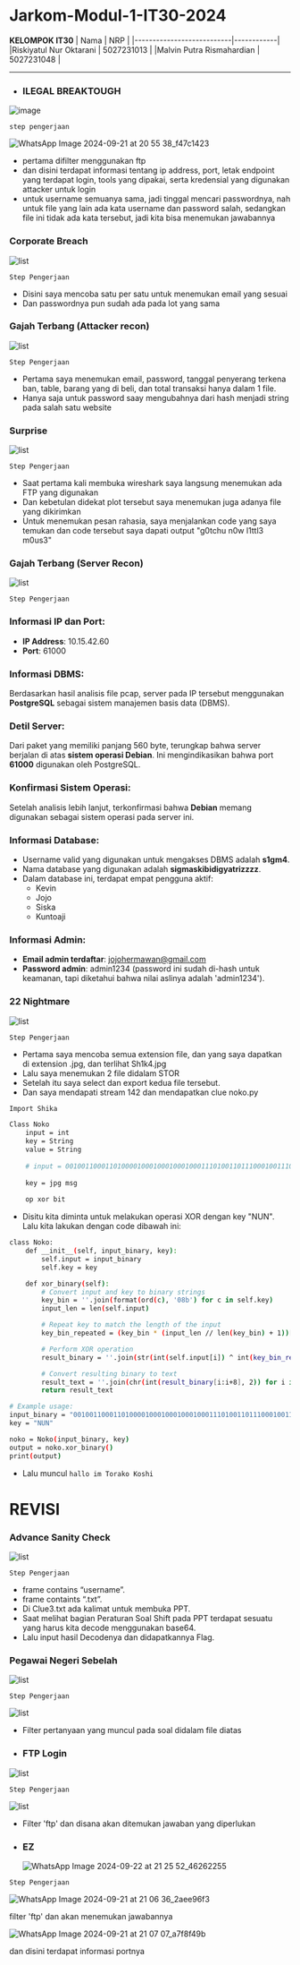 # Jarkom-Modul-1-IT30-2024

**KELOMPOK IT30**
| Nama | NRP |
|---------------------------|------------|
|Riskiyatul Nur Oktarani | 5027231013 |
|Malvin Putra Rismahardian | 5027231048 |

<hr>

- ### ILEGAL BREAKTOUGH

![image](https://github.com/user-attachments/assets/5de190d0-a90d-4086-a797-9d4f9789680c)

`step pengerjaan`

![WhatsApp Image 2024-09-21 at 20 55 38_f47c1423](https://github.com/user-attachments/assets/79978061-6fc2-4a9e-bd74-14437e40ae25)

- pertama difilter menggunakan ftp
- dan disini terdapat informasi tentang ip address, port, letak endpoint yang terdapat login, tools yang dipakai, serta kredensial yang digunakan attacker untuk login
- untuk username semuanya sama, jadi tinggal mencari passwordnya, nah untuk file yang lain ada kata username dan password salah, sedangkan file ini tidak ada kata tersebut, jadi kita bisa menemukan jawabannya


### Corporate Breach

![list](https://cdn.discordapp.com/attachments/1286025745948475413/1286025793440452681/aa7c9576-e2f8-453c-95a1-6e7fd68c2cf2.png?ex=66ec685a&is=66eb16da&hm=2442887c9a09044efd042441d3341ee18b2bc62b72b55038786019cc75b55948&)


`Step Pengerjaan`

- Disini saya mencoba satu per satu untuk menemukan email yang sesuai
- Dan passwordnya pun sudah ada pada lot yang sama

### Gajah Terbang (Attacker recon)

![list](https://cdn.discordapp.com/attachments/1286025745948475413/1286036782932168716/image.png?ex=66ec7296&is=66eb2116&hm=cee22ff821008dc645b8efa7db82cefe0afa500092944914b81abba93cb92ad1&)


`Step Pengerjaan`

- Pertama saya menemukan email, password, tanggal penyerang terkena ban, table, barang yang di beli, dan total transaksi hanya dalam 1 file.
- Hanya saja untuk password saay mengubahnya dari hash menjadi string pada salah satu website

### Surprise

![list](https://cdn.discordapp.com/attachments/1286025745948475413/1286027506503385230/image.png?ex=66ec69f2&is=66eb1872&hm=e5bd6bb40dc0b90c9ad64df9444e06aa343c4f7bf4e379dc10cee477af4353ce&)


`Step Pengerjaan`

- Saat pertama kali membuka wireshark saya langsung menemukan ada FTP yang digunakan
- Dan kebetulan didekat plot tersebut saya menemukan juga adanya file yang dikirimkan
- Untuk menemukan pesan rahasia, saya menjalankan code yang saya temukan dan code tersebut saya dapati output "g0tchu n0w l1ttl3 m0us3" 

### Gajah Terbang (Server Recon)

![list](https://cdn.discordapp.com/attachments/1286025745948475413/1286028816753627146/image.png?ex=66ec6b2b&is=66eb19ab&hm=7b51a45d5267e07bca88270c1da89e37f27e4382dee6036303371b694d7e8f27&)

`Step Pengerjaan`

### Informasi IP dan Port:
- **IP Address**: 10.15.42.60
- **Port**: 61000

### Informasi DBMS:
Berdasarkan hasil analisis file pcap, server pada IP tersebut menggunakan **PostgreSQL** sebagai sistem manajemen basis data (DBMS).

### Detil Server:
Dari paket yang memiliki panjang 560 byte, terungkap bahwa server berjalan di atas **sistem operasi Debian**. Ini mengindikasikan bahwa port **61000** digunakan oleh PostgreSQL.

### Konfirmasi Sistem Operasi:
Setelah analisis lebih lanjut, terkonfirmasi bahwa **Debian** memang digunakan sebagai sistem operasi pada server ini.

### Informasi Database:
- Username valid yang digunakan untuk mengakses DBMS adalah **s1gm4**.
- Nama database yang digunakan adalah **sigmaskibidigyatrizzzz**.
- Dalam database ini, terdapat empat pengguna aktif:
  - Kevin
  - Jojo
  - Siska
  - Kuntoaji

### Informasi Admin:
- **Email admin terdaftar**: jojohermawan@gmail.com
- **Password admin**: admin1234 (password ini sudah di-hash untuk keamanan, tapi diketahui bahwa nilai aslinya adalah 'admin1234'). 


### 22 Nightmare

![list](https://cdn.discordapp.com/attachments/1286025745948475413/1286030587743703071/image.png?ex=66ec6cd1&is=66eb1b51&hm=0aa1655e41ea2bad0471207176d1c7231d891e7a1c5c38016b565287c9caba53&)

`Step Pengerjaan`

- Pertama saya mencoba semua extension file, dan yang saya dapatkan di extension .jpg, dan terlihat Sh1k4.jpg
- Lalu saya menemukan 2 file didalam STOR
- Setelah itu saya select dan export kedua file tersebut.
- Dan saya mendapati stream 142 dan mendapatkan clue noko.py

```bash
Import Shika

Class Noko
    input = int
    key = String
    value = String
    
    # input = 001001100011010000100010001000100011101001101110001001110011100001101110000110100011101000111100001011110011111000100001011011100001111000100001001111010011110100100111
    
    key = jpg msg
    
    op xor bit
```

- Disitu kita diminta untuk melakukan operasi XOR dengan key "NUN". Lalu kita lakukan dengan code dibawah ini:

```bash
class Noko:
    def __init__(self, input_binary, key):
        self.input = input_binary
        self.key = key

    def xor_binary(self):
        # Convert input and key to binary strings
        key_bin = ''.join(format(ord(c), '08b') for c in self.key)
        input_len = len(self.input)

        # Repeat key to match the length of the input
        key_bin_repeated = (key_bin * (input_len // len(key_bin) + 1))[:input_len]

        # Perform XOR operation
        result_binary = ''.join(str(int(self.input[i]) ^ int(key_bin_repeated[i])) for i in range(input_len))

        # Convert resulting binary to text
        result_text = ''.join(chr(int(result_binary[i:i+8], 2)) for i in range(0, len(result_binary), 8))
        return result_text

# Example usage:
input_binary = "001001100011010000100010001000100011101001101110001001110011100001101110000110100011101000111100001011110011111000100001011011100001111000100001001111010011110100100111"
key = "NUN"

noko = Noko(input_binary, key)
output = noko.xor_binary()
print(output)

```
- Lalu muncul `hallo im Torako Koshi`

# REVISI

### Advance Sanity Check

![list](https://cdn.discordapp.com/attachments/1286025745948475413/1287412500853428384/Screenshot_2024-09-21_232120.png?ex=66f173d3&is=66f02253&hm=62a9f3993f804241bfc363080969d86044f41c5358afd1a8b03121ac3976b507&)

`Step Pengerjaan`

- frame contains “username”.
- frame containts “.txt”.
- Di Clue3.txt ada kalimat untuk membuka PPT.
- Saat melihat bagian Peraturan Soal Shift pada PPT terdapat sesuatu yang harus kita decode menggunakan base64.
- Lalu input hasil Decodenya dan didapatkannya Flag.


### Pegawai Negeri Sebelah

![list](https://cdn.discordapp.com/attachments/1286025745948475413/1287413633403457647/Screenshot_2024-09-21_232110.png?ex=66f174e1&is=66f02361&hm=4812e5d02cca549caa8f5692a01d8d296f46a0494f1f464d0e990bea3add9994&)

`Step Pengerjaan`

![list](https://cdn.discordapp.com/attachments/1286025745948475413/1287414106579800124/image.png?ex=66f17552&is=66f023d2&hm=caa679e829d10d9a891a832c995e33ba1178cae732ea5b774f9e26c2150ab9df&)
- Filter pertanyaan yang muncul pada soal didalam file diatas

- ### FTP Login

![list](https://cdn.discordapp.com/attachments/1286025745948475413/1287416676513742890/image.png?ex=66f177b6&is=66f02636&hm=b1ace0ab3f075bff2ddb68b2cdf56130deee5f5c8dad691828cce17828e7f492&)

`Step Pengerjaan`

![list](https://cdn.discordapp.com/attachments/1286025745948475413/1287416816733523989/Screenshot_2024-09-22_211327.png?ex=66f177d8&is=66f02658&hm=7051a86e74edccd13200b95886d40908d50014434dd393b9d80e92ddca77266b&)

- Filter 'ftp' dan disana akan ditemukan jawaban yang diperlukan

- ### EZ

  ![WhatsApp Image 2024-09-22 at 21 25 52_46262255](https://github.com/user-attachments/assets/8b8cb176-efc6-41e9-bf14-557c903a3bee)

`Step Pengerjaan`

![WhatsApp Image 2024-09-21 at 21 06 36_2aee96f3](https://github.com/user-attachments/assets/afb6573b-fe1a-4b8f-85f0-39d6ab065039)

filter 'ftp' dan akan menemukan jawabannya

![WhatsApp Image 2024-09-21 at 21 07 07_a7f8f49b](https://github.com/user-attachments/assets/0cefbcb2-3e7f-4ab2-ae23-a2ed8db519a5)

dan disini terdapat informasi portnya

